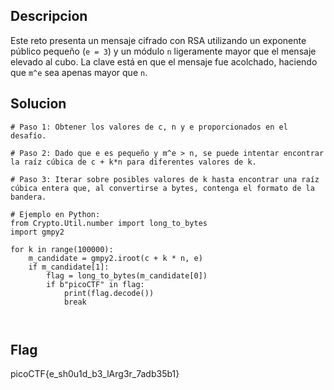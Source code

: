 ## Descripcion

Este reto presenta un mensaje cifrado con RSA utilizando un exponente público pequeño (`e = 3`) y un módulo `n` ligeramente mayor que el mensaje elevado al cubo. La clave está en que el mensaje fue acolchado, haciendo que `m^e` sea apenas mayor que `n`.

## Solucion
```
# Paso 1: Obtener los valores de c, n y e proporcionados en el desafío.

# Paso 2: Dado que e es pequeño y m^e > n, se puede intentar encontrar la raíz cúbica de c + k*n para diferentes valores de k.

# Paso 3: Iterar sobre posibles valores de k hasta encontrar una raíz cúbica entera que, al convertirse a bytes, contenga el formato de la bandera.

# Ejemplo en Python:
from Crypto.Util.number import long_to_bytes
import gmpy2

for k in range(100000):
    m_candidate = gmpy2.iroot(c + k * n, e)
    if m_candidate[1]:
        flag = long_to_bytes(m_candidate[0])
        if b"picoCTF" in flag:
            print(flag.decode())
            break



```

## Flag
picoCTF{e_sh0u1d_b3_lArg3r_7adb35b1}